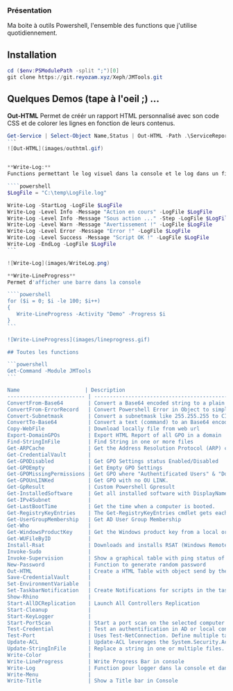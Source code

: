 ### Présentation

Ma boite à outils Powershell, l'ensemble des functions que j'utilise quotidiennement.

## Installation

```powershell
cd ($env:PSModulePath -split ";")[0]
git clone https://git.reyozam.xyz/Xeph/JMTools.git
```
## Quelques Demos (tape à l'oeil ;) ...

**Out-HTML**
Permet de créér un rapport HTML personnalisé avec son code CSS
et de colorer les lignes en fonction de leurs contenus.

 ````powershell
Get-Service | Select-Object Name,Status | Out-HTML -Path .\ServiceReport.html -Title "Services" -SuccessMatch "Running" -ErrorMatch "Stopped"
 ```
 ![Out-HTML](images/outhtml.gif)


 **Write-Log:**
 Functions permettant le log visuel dans la console et le log dans un fichier simultanément

 ````powershell
$LogFile = "C:\temp\LogFile.log"

Write-Log -StartLog -LogFile $LogFile
Write-Log -Level Info -Message "Action en cours" -LogFile $LogFile
Write-Log -Level Info -Message "Sous action ..." -Step -LogFile $LogFile
Write-Log -Level Warn -Message "Avertissement !" -LogFile $LogFile
Write-Log -Level Error -Message "Error !" -LogFile $LogFile
Write-Log -Level Success -Message "Script OK !" -LogFile $LogFile
Write-Log -EndLog -LogFile $LogFile
 ```
 
![Write-Log](images/WriteLog.png)

 **Write-LineProgress**
Permet d'afficher une barre dans la console

 ````powershell
for ($i = 0; $i -le 100; $i++) 
{
    Write-LineProgress -Activity "Demo" -Progress $i    
}
 ```
 
![Write-LineProgress](images/lineprogress.gif)

## Toutes les functions

```powershell
Get-Command -Module JMTools
```

 Name                     | Description                                           | LINK                                       
------------------------- | ----------------------------------------------------- | --------------------------------------------
ConvertFrom-Base64        | Convert a Base64 encoded string to a plain text st... | [LINK](public/ConvertFrom-Base64.ps1)       
ConvertFrom-ErrorRecord   | Convert Powershell Error in Object to simplify exp... | [LINK](public/ConvertFrom-ErrorRecord.ps1)  
Convert-Subnetmask        | Convert a subnetmask like 255.255.255 to CIDR (/24... | [LINK](public/Convert-Subnetmask.ps1)       
ConvertTo-Base64          | Convert a text (command) to an Base64 encoded stri... | [LINK](public/ConvertTo-Base64.ps1)         
Copy-WebFile              | Download locally file from web url                    | [LINK](public/Copy-WebFile.ps1)             
Export-DomainGPOs         | Export HTML Report of all GPO in a domain             | [LINK](public/Export-DomainGPOs.ps1)        
Find-StringInFile         | Find String in one or more files                      | [LINK](public/Find-StringInFile.ps1)        
Get-ARPCache              | Get the Address Resolution Protocol (ARP) cache       | [LINK](public/Get-ARPCache.ps1)             
Get-CredentialVault       |                                                       | [LINK](public/Get-CredentialVault.ps1)      
Get-GPODisabled           | Get GPO Settings status Enabled/Disabled              | [LINK](public/Get-GPODisabled.ps1)          
Get-GPOEmpty              | Get Empty GPO Settings                                | [LINK](public/Get-GPOEmpty.ps1)             
Get-GPOMissingPermissions | Get GPO where "Authentificated Users" & "Domain Co... | [LINK](public/Get-GPOMissingPermissions.ps1)
Get-GPOUnLINKed           | Get GPO with no OU LINK.                              | [LINK](public/Get-GPOUnLINKed.ps1)          
Get-GpResult              | Custom Powershell Gpresult                            | [LINK](public/Get-GpResult.ps1)             
Get-InstalledSoftware     | Get all installed software with DisplayName, Publi... | [LINK](public/Get-InstalledSoftware.ps1)    
Get-IPv4Subnet            |                                                       | [LINK](public/Get-IPv4Subnet.ps1)           
Get-LastBootTime          | Get the time when a computer is booted.               | [LINK](public/Get-LastBootTime.ps1)         
Get-RegistryKeyEntries    | The Get-RegistryKeyEntries cmdlet gets each entry ... | [LINK](public/Get-RegistryKeyEntries.ps1)   
Get-UserGroupMembership   | Get AD User Group Membership                          | [LINK](public/Get-UserGroupMembership.ps1)  
Get-Who                   |                                                       | [LINK](public/Get-Who.ps1)                  
Get-WindowsProductKey     | Get the Windows product key from a local or remote... | [LINK](public/Get-WindowsProductKey.ps1)    
Get-WUFileByID            |                                                       | [LINK](public/Get-WUFileByID.ps1)           
Install-Rsat              | Downloads and installs RSAT (Windows Remote Server... | [LINK](public/Install-Rsat.ps1)             
Invoke-Sudo               |                                                       | [LINK](public/Invoke-Sudo.ps1)              
Invoke-Supervision        | Show a graphical table with ping status of multipl... | [LINK](public/Invoke-Supervision.ps1)       
New-Password              | Function to generate random password                  | [LINK](public/New-Password.ps1)             
Out-HTML                  | Create a HTML Table with object send by the pipeli... | [LINK](public/Out-HTML.ps1)                 
Save-CredentialVault      |                                                       | [LINK](public/Save-CredentialVault.ps1)     
Set-EnvironmentVariable   |                                                       | [LINK](public/Set-EnvironmentVariable.ps1)  
Set-TaskbarNotification   | Create Notifications for scripts in the taskbar       | [LINK](public/Set-TaskbarNotification.ps1)  
Show-Rhino                |                                                       | [LINK](public/Show-Rhino.ps1)               
Start-AllDCReplication    | Launch All Controllers Replication                    | [LINK](public/Start-AllDCReplication.ps1)   
Start-Cleanup             |                                                       | [LINK](public/Start-Cleanup.ps1)            
Start-KeyLogger           |                                                       | [LINK](public/Start-KeyLogger.ps1)          
Start-PortScan            | Start a port scan on the selected computer on comm... | [LINK](public/Start-PortScan.ps1)           
Test-Credential           | Test an authentification in AD or local context       | [LINK](public/Test-Credential.ps1)          
Test-Port                 | Uses Test-NetConnection. Define multiple targets a... | [LINK](public/Test-Port.ps1)                
Update-ACL                | Update-ACL leverages the System.Security.AccessCon... | [LINK](public/Update-ACL.ps1)               
Update-StringInFile       | Replace a string in one or multiple files.            | [LINK](public/Update-StringInFile.ps1)      
Write-Color               |                                                       | [LINK](public/Write-Color.ps1)              
Write-LineProgress        | Write Progress Bar in console                         | [LINK](public/Write-LineProgress.ps1)       
Write-Log                 | Function pour logger dans la console et dans un fi... | [LINK](public/Write-Log.ps1)                
Write-Menu                |                                                       | [LINK](public/Write-Menu.ps1)               
Write-Title               | Show a Title bar in Console                           | [LINK](public/Write-Title.ps1)                                      
